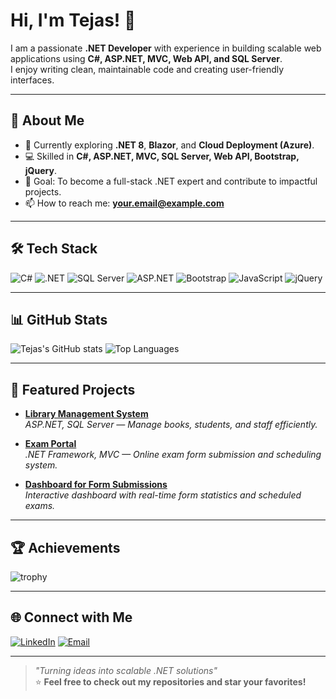 # Hi, I'm Tejas! 👋

I am a passionate **.NET Developer** with experience in building scalable web applications using **C#, ASP.NET, MVC, Web API, and SQL Server**.  
I enjoy writing clean, maintainable code and creating user-friendly interfaces.

---

## 🚀 About Me
- 🌱 Currently exploring **.NET 8**, **Blazor**, and **Cloud Deployment (Azure)**.
- 💻 Skilled in **C#, ASP.NET, MVC, SQL Server, Web API, Bootstrap, jQuery**.
- 🎯 Goal: To become a full-stack .NET expert and contribute to impactful projects.
- 📫 How to reach me: **your.email@example.com**

---

## 🛠️ Tech Stack

![C#](https://img.shields.io/badge/C%23-239120?style=for-the-badge&logo=c-sharp&logoColor=white)
![.NET](https://img.shields.io/badge/.NET-512BD4?style=for-the-badge&logo=dotnet&logoColor=white)
![SQL Server](https://img.shields.io/badge/SQL%20Server-CC2927?style=for-the-badge&logo=microsoft-sql-server&logoColor=white)
![ASP.NET](https://img.shields.io/badge/ASP.NET-5C2D91?style=for-the-badge&logo=dotnet&logoColor=white)
![Bootstrap](https://img.shields.io/badge/Bootstrap-563D7C?style=for-the-badge&logo=bootstrap&logoColor=white)
![JavaScript](https://img.shields.io/badge/JavaScript-F7DF1E?style=for-the-badge&logo=javascript&logoColor=black)
![jQuery](https://img.shields.io/badge/jQuery-0769AD?style=for-the-badge&logo=jquery&logoColor=white)

---

## 📊 GitHub Stats

![Tejas's GitHub stats](https://github-readme-stats.vercel.app/api?username=TejasvPathre07&show_icons=true&theme=radical)
![Top Languages](https://github-readme-stats.vercel.app/api/top-langs/?username=TejasvPathre07&layout=compact&theme=radical)

---

## 📌 Featured Projects

- [**Library Management System**](https://github.com/TejasvPathre07/LibrarySystem)  
  *ASP.NET, SQL Server — Manage books, students, and staff efficiently.*

- [**Exam Portal**](https://github.com/TejasvPathre07/ExamPortal)  
  *.NET Framework, MVC — Online exam form submission and scheduling system.*

- [**Dashboard for Form Submissions**](https://github.com/TejasvPathre07/ExamDashboard)  
  *Interactive dashboard with real-time form statistics and scheduled exams.*

---

## 🏆 Achievements

![trophy](https://github-profile-trophy.vercel.app/?username=TejasvPathre07&theme=darkhub&margin-w=15)

---

## 🌐 Connect with Me

[![LinkedIn](https://img.shields.io/badge/LinkedIn-0077B5?style=for-the-badge&logo=linkedin&logoColor=white)](https://www.linkedin.com/in/tejas-pathre-95799a22b/)
[![Email](https://img.shields.io/badge/Email-D14836?style=for-the-badge&logo=gmail&logoColor=white)](mailto:tejasvpathre@gmail.com)

---

> *"Turning ideas into scalable .NET solutions"*  
⭐ **Feel free to check out my repositories and star your favorites!**
